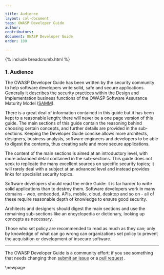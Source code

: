 ```yaml
---

title: Audience
layout: col-document
tags: OWASP Developer Guide
author:
contributors:
document: OWASP Developer Guide
order: 100

---
```


{% include breadcrumb.html %}

### 1. Audience

The OWASP Developer Guide has been written by the security community to help software developers write solid,
safe and secure applications.
Generally it describes the security practices within the Design and Implementation business functions
of the OWASP Software Assurance Maturity Model ([SAMM][samm]).

There is a great deal of information contained in this guide but it has been kept to a reasonable length;
there will never be a one page version of this guide.
The main sections of this guide contain the reasoning behind choosing certain concepts,
and further details are provided in the sub-sections.
Keeping the Developer Guide concise allows more architects, designers, business analysts,
software engineers and developers to be able to digest the contents, thus creating safe and more secure applications.

The content of the main sections is aimed at an introductory level,
with more advanced detail contained in the sub-sections.
This guide does not seek to replicate the many excellent sources on specific security topics;
it will rarely deal with a subject at an advanced level and instead provides links for specialist security topics.

Software developers should read the entire Guide: it is far harder to write solid applications than to destroy them.
Software developers work in many domains - web, embedded, APIs, mobile, cloud, desktop and so on -
all of these require reasonable depth of knowledge to ensure good security.

Architects and designers should digest the main sections
and use the remaining sub-sections like an encyclopedia or dictionary, looking up concepts as necessary.

Those who set policy are recommended to read as much as they can;
only by knowledge of what can go wrong can organizations set policy
to prevent the acquisition or development of insecure software.

----

The OWASP Developer Guide is a community effort; if you see something that needs changing
then [submit an issue][issue01] or a [pull request][pr] .

[issue01]: https://github.com/OWASP/www-project-developer-guide/issues/new?labels=enhancement&template=request.md&title=Update:%2001-audience
[pr]: https://github.com/OWASP/www-project-developer-guide/pulls
[samm]: https://owaspsamm.org/about/

\newpage
